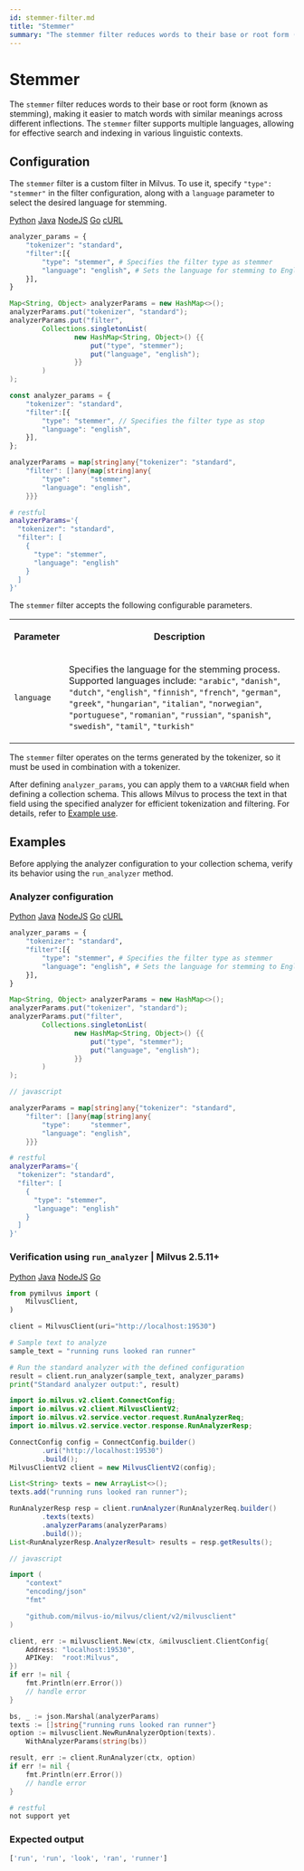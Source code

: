 ```yaml
---
id: stemmer-filter.md
title: "Stemmer"
summary: "The stemmer filter reduces words to their base or root form (known as stemming), making it easier to match words with similar meanings across different inflections. The stemmer filter supports multiple languages, allowing for effective search and indexing in various linguistic contexts."
---
```


# Stemmer

The `stemmer` filter reduces words to their base or root form (known as stemming), making it easier to match words with similar meanings across different inflections. The `stemmer` filter supports multiple languages, allowing for effective search and indexing in various linguistic contexts.

## Configuration

The `stemmer` filter is a custom filter in Milvus. To use it, specify `"type": "stemmer"` in the filter configuration, along with a `language` parameter to select the desired language for stemming.

<div class="multipleCode">
    <a href="#python">Python</a>
    <a href="#java">Java</a>
    <a href="#javascript">NodeJS</a>
    <a href="#go">Go</a>
    <a href="#bash">cURL</a>
</div>

```python
analyzer_params = {
    "tokenizer": "standard",
    "filter":[{
        "type": "stemmer", # Specifies the filter type as stemmer
        "language": "english", # Sets the language for stemming to English
    }],
}
```

```java
Map<String, Object> analyzerParams = new HashMap<>();
analyzerParams.put("tokenizer", "standard");
analyzerParams.put("filter",
        Collections.singletonList(
                new HashMap<String, Object>() {{
                    put("type", "stemmer");
                    put("language", "english");
                }}
        )
);
```

```javascript
const analyzer_params = {
    "tokenizer": "standard",
    "filter":[{
        "type": "stemmer", // Specifies the filter type as stop
        "language": "english", 
    }],
};
```

```go
analyzerParams = map[string]any{"tokenizer": "standard",
    "filter": []any{map[string]any{
        "type":     "stemmer",
        "language": "english",
    }}}
```

```bash
# restful
analyzerParams='{
  "tokenizer": "standard",
  "filter": [
    {
      "type": "stemmer",
      "language": "english"
    }
  ]
}'

```

The `stemmer` filter accepts the following configurable parameters.

<table>
   <tr>
     <th><p>Parameter</p></th>
     <th><p>Description</p></th>
   </tr>
   <tr>
     <td><p><code>language</code></p></td>
     <td><p>Specifies the language for the stemming process. Supported languages include: <code>"arabic"</code>, <code>"danish"</code>, <code>"dutch"</code>, <code>"english"</code>, <code>"finnish"</code>, <code>"french"</code>, <code>"german"</code>, <code>"greek"</code>, <code>"hungarian"</code>, <code>"italian"</code>, <code>"norwegian"</code>, <code>"portuguese"</code>, <code>"romanian"</code>, <code>"russian"</code>, <code>"spanish"</code>, <code>"swedish"</code>, <code>"tamil"</code>, <code>"turkish"</code></p></td>
   </tr>
</table>

The `stemmer` filter operates on the terms generated by the tokenizer, so it must be used in combination with a tokenizer.

After defining `analyzer_params`, you can apply them to a `VARCHAR` field when defining a collection schema. This allows Milvus to process the text in that field using the specified analyzer for efficient tokenization and filtering. For details, refer to [Example use](analyzer-overview.md#Example-use).

## Examples

Before applying the analyzer configuration to your collection schema, verify its behavior using the `run_analyzer` method.

### Analyzer configuration

<div class="multipleCode">
    <a href="#python">Python</a>
    <a href="#java">Java</a>
    <a href="#javascript">NodeJS</a>
    <a href="#go">Go</a>
    <a href="#bash">cURL</a>
</div>

```python
analyzer_params = {
    "tokenizer": "standard",
    "filter":[{
        "type": "stemmer", # Specifies the filter type as stemmer
        "language": "english", # Sets the language for stemming to English
    }],
}
```

```java
Map<String, Object> analyzerParams = new HashMap<>();
analyzerParams.put("tokenizer", "standard");
analyzerParams.put("filter",
        Collections.singletonList(
                new HashMap<String, Object>() {{
                    put("type", "stemmer");
                    put("language", "english");
                }}
        )
);
```

```javascript
// javascript
```

```go
analyzerParams = map[string]any{"tokenizer": "standard",
    "filter": []any{map[string]any{
        "type":     "stemmer",
        "language": "english",
    }}}
```

```bash
# restful
analyzerParams='{
  "tokenizer": "standard",
  "filter": [
    {
      "type": "stemmer",
      "language": "english"
    }
  ]
}'

```

### Verification using `run_analyzer` | Milvus 2.5.11+

<div class="multipleCode">
    <a href="#python">Python</a>
    <a href="#java">Java</a>
    <a href="#javascript">NodeJS</a>
    <a href="#go">Go</a>
</div>

```python
from pymilvus import (
    MilvusClient,
)

client = MilvusClient(uri="http://localhost:19530")

# Sample text to analyze
sample_text = "running runs looked ran runner"

# Run the standard analyzer with the defined configuration
result = client.run_analyzer(sample_text, analyzer_params)
print("Standard analyzer output:", result)
```

```java
import io.milvus.v2.client.ConnectConfig;
import io.milvus.v2.client.MilvusClientV2;
import io.milvus.v2.service.vector.request.RunAnalyzerReq;
import io.milvus.v2.service.vector.response.RunAnalyzerResp;

ConnectConfig config = ConnectConfig.builder()
        .uri("http://localhost:19530")
        .build();
MilvusClientV2 client = new MilvusClientV2(config);

List<String> texts = new ArrayList<>();
texts.add("running runs looked ran runner");

RunAnalyzerResp resp = client.runAnalyzer(RunAnalyzerReq.builder()
        .texts(texts)
        .analyzerParams(analyzerParams)
        .build());
List<RunAnalyzerResp.AnalyzerResult> results = resp.getResults();
```

```javascript
// javascript
```

```go
import (
    "context"
    "encoding/json"
    "fmt"

    "github.com/milvus-io/milvus/client/v2/milvusclient"
)

client, err := milvusclient.New(ctx, &milvusclient.ClientConfig{
    Address: "localhost:19530",
    APIKey:  "root:Milvus",
})
if err != nil {
    fmt.Println(err.Error())
    // handle error
}

bs, _ := json.Marshal(analyzerParams)
texts := []string{"running runs looked ran runner"}
option := milvusclient.NewRunAnalyzerOption(texts).
    WithAnalyzerParams(string(bs))

result, err := client.RunAnalyzer(ctx, option)
if err != nil {
    fmt.Println(err.Error())
    // handle error
}
```

```bash
# restful
not support yet
```

### Expected output

```python
['run', 'run', 'look', 'ran', 'runner']
```


